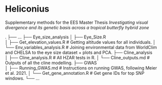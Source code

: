 # Heliconius

Supplementary methods for the EES Master Thesis _Investigating visual divergence and its genetic basis across a tropical butterfly hybrid zone_

.
├── ...
├── Eye_size_analysis
│   ├── Eye_Size.R                   
│   ├── Get_elevation_values.R        # Getting altitude values for all individuals.
│   └── Env_variables_analysis.R      # Joining environmental data from WorldClim and CHELSA to the eye size dataset + plots and PCA.
├── Cline_analysis                    
│   ├── Cline_analysis.R              # All HZAR tests in R.
│   └── Cline_outputs.md              # Outputs of all the cline modelling.
├── GWAS                              
│   ├── Running_GWAS.md               # Instructions on running GWAS, following Meier et al. 2021.
│   └── Get_gene_annotation.R         # Get gene IDs for top SNP windows. 
    └── ...

